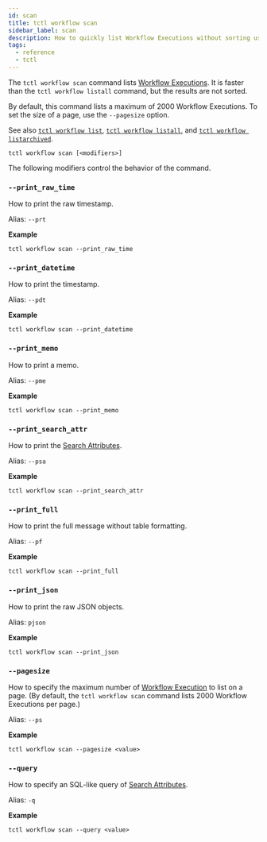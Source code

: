 ```yaml
---
id: scan
title: tctl workflow scan
sidebar_label: scan
description: How to quickly list Workflow Executions without sorting using tctl.
tags:
  - reference
  - tctl
---
```


The `tctl workflow scan` command lists [Workflow Executions](/docs/concepts/what-is-a-workflow-execution).
It is faster than the `tctl workflow listall` command, but the results are not sorted.

By default, this command lists a maximum of 2000 Workflow Executions.
To set the size of a page, use the `--pagesize` option.

See also [`tctl workflow list`](./list.md), [`tctl workflow listall`](./listall.md), and [`tctl workflow listarchived`](./listarchived.md).

`tctl workflow scan [<modifiers>]`

The following modifiers control the behavior of the command.

### `--print_raw_time`

How to print the raw timestamp.

Alias: `--prt`

**Example**

```
tctl workflow scan --print_raw_time
```

### `--print_datetime`

How to print the timestamp.

Alias: `--pdt`

**Example**

```
tctl workflow scan --print_datetime
```

### `--print_memo`

How to print a memo.

Alias: `--pme`

**Example**

```
tctl workflow scan --print_memo
```

### `--print_search_attr`

How to print the [Search Attributes](/docs/concepts/what-is-a-search-attribute).

Alias: `--psa`

**Example**

```
tctl workflow scan --print_search_attr
```

### `--print_full`

How to print the full message without table formatting.

Alias: `--pf`

**Example**

```
tctl workflow scan --print_full
```

### `--print_json`

How to print the raw JSON objects.

Alias: `pjson`

**Example**

```
tctl workflow scan --print_json
```

### `--pagesize`

How to specify the maximum number of [Workflow Execution](/docs/concepts/what-is-a-workflow-execution) to list on a page.
(By default, the `tctl workflow scan` command lists 2000 Workflow Executions per page.)

Alias: `--ps`

**Example**

```
tctl workflow scan --pagesize <value>
```

### `--query`

How to specify an SQL-like query of [Search Attributes](/docs/concepts/what-is-a-search-attribute).

Alias: `-q`

**Example**

```
tctl workflow scan --query <value>
```
